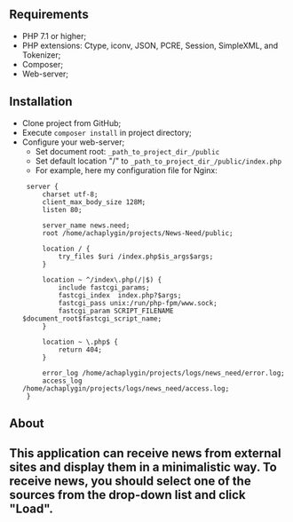 Requirements
---  
* PHP 7.1 or higher;
* PHP extensions: Ctype, iconv, JSON, PCRE, Session, SimpleXML, and Tokenizer;
* Composer;
* Web-server;

 Installation
 ---
 * Clone project from GitHub;
 * Execute `composer install` in project directory;
 * Configure your web-server;
   * Set document root: `_path_to_project_dir_/public`
   * Set default location "/" to `_path_to_project_dir_/public/index.php`
   * For example, here my configuration file for Nginx:
   ```smartyconfig
    server {
        charset utf-8;
        client_max_body_size 128M;
        listen 80;
    
        server_name news.need;
        root /home/achaplygin/projects/News-Need/public;
    
        location / {
            try_files $uri /index.php$is_args$args;
        }
    
        location ~ ^/index\.php(/|$) {
            include fastcgi_params;
            fastcgi_index  index.php?$args;
            fastcgi_pass unix:/run/php-fpm/www.sock;
            fastcgi_param SCRIPT_FILENAME $document_root$fastcgi_script_name;
        }
    
        location ~ \.php$ {
            return 404;
        }
    
        error_log /home/achaplygin/projects/logs/news_need/error.log;
        access_log /home/achaplygin/projects/logs/news_need/access.log;
    }
    ```
 About
 ---
This application can receive news from external sites and display them in a minimalistic way.
To receive news, you should select one of the sources from the drop-down list and click "Load".
---


